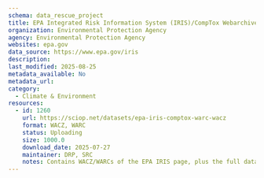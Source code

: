 ```yaml
---
schema: data_rescue_project 
title: EPA Integrated Risk Information System (IRIS)/CompTox Webarchives
organization: Environmental Protection Agency
agency: Environmental Protection Agency
websites: epa.gov
data_source: https://www.epa.gov/iris
description: 
last_modified: 2025-08-25
metadata_available: No
metadata_url: 
category:
  - Climate & Environment 
resources:
  - id: 1260
    url: https://sciop.net/datasets/epa-iris-comptox-warc-wacz
    format: WACZ, WARC
    status: Uploading
    size: 1000.0
    download_date: 2025-07-27
    maintainer: DRP, SRC
    notes: Contains WACZ/WARCs of the EPA IRIS page, plus the full data download of the Comptox data (dashboard and all related data)
---
```

